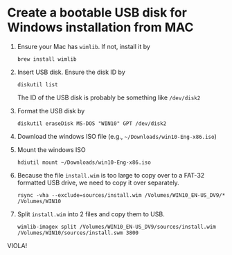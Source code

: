 # Create a bootable USB disk for Windows installation from MAC

1. Ensure your Mac has ``wimlib``.  If not, install it by

   ```brew install wimlib```

1. Insert USB disk.  Ensure the disk ID by

   ```diskutil list```

   The ID of the USB disk is probably be something like ``/dev/disk2``

1. Format the USB disk by

   ```diskutil eraseDisk MS-DOS "WIN10" GPT /dev/disk2```

1. Download the windows ISO file (e.g., ``~/Downloads/win10-Eng-x86.iso``)
1. Mount the windows ISO
   
   ```hdiutil mount ~/Downloads/win10-Eng-x86.iso```
   
1. Because the file ``install.wim`` is too large to copy over to a FAT-32 formatted USB drive, we need to copy it over separately.

   ```rsync -vha --exclude=sources/install.wim /Volumes/WIN10_EN-US_DV9/* /Volumes/WIN10```

1. Split ``install.wim`` into 2 files and copy them to USB.

   ```wimlib-imagex split /Volumes/WIN10_EN-US_DV9/sources/install.wim /Volumes/WIN10/sources/install.swm 3800```

VIOLA!
